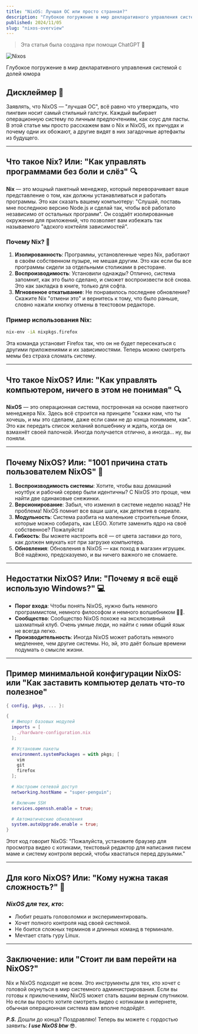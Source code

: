 ```yaml
---
title: "NixOS: Лучшая ОС или просто странная?"
description: "Глубокое погружение в мир декларативного управления системой с долей юмора"
published: 2024/11/05
slug: "nixos-overview"
---
```


> Эта статья была создана при помощи ChatGPT 🤖

![Nixos](/articles/nixos-overview.png)

Глубокое погружение в мир декларативного управления системой с долей юмора

## Дисклеймер 🛑

Заявлять, что NixOS — "лучшая ОС", всё равно что утверждать, что пингвин носит самый стильный галстук. Каждый выбирает операционную систему по личным предпочтениям, как соус для пасты. В этой статье мы просто расскажем вам о Nix и NixOS, их причудах и почему одни их обожают, а другие видят в них загадочные артефакты из будущего.

---

## Что такое Nix? Или: "Как управлять программами без боли и слёз" 🔍

**Nix** — это мощный пакетный менеджер, который переворачивает ваше представление о том, как должны устанавливаться и работать программы. Это как сказать вашему компьютеру: "Слушай, поставь мне последнюю версию Node.js и сделай так, чтобы всё работало независимо от остальных программ". Он создаёт изолированные окружения для приложений, что позволяет вам избежать так называемого "адского коктейля зависимостей".

### Почему Nix? 🎉

1. **Изолированность**: Программы, установленные через Nix, работают в своём собственном пузыре, не мешая другим. Это как если бы все программы сидели за отдельными столиками в ресторане.
2. **Воспроизводимость**: Установили однажды? Отлично, система запомнит, как это было сделано, и сможет воспроизвести всё снова. Это как закладка в книге, только для софта.
3. **Мгновенное откатывание**: Не понравилось последнее обновление? Скажите Nix "отмени это" и вернитесь к тому, что было раньше, словно нажали кнопку отмены в текстовом редакторе.

### Пример использования Nix:

```bash
nix-env -iA nixpkgs.firefox

```

Эта команда установит Firefox так, что он не будет пересекаться с другими приложениями и их зависимостями. Теперь можно смотреть мемы без страха сломать систему.

---

## Что такое NixOS? Или: "Как управлять компьютером, ничего в этом не понимая" 🔍

**NixOS** — это операционная система, построенная на основе пакетного менеджера Nix. Здесь всё строится на принципе "скажи нам, что ты хочешь, и мы это сделаем, даже если сами не до конца понимаем, как". Это как передать список желаний волшебнику и ждать, когда он взмахнёт своей палочкой. Иногда получается отлично, а иногда... ну, вы поняли.

---

## Почему NixOS? Или: "1001 причина стать пользователем NixOS" 🎉

1. **Воспроизводимость системы**: Хотите, чтобы ваш домашний ноутбук и рабочий сервер были идентичны? С NixOS это проще, чем найти две одинаковые снежинки.
2. **Версионирование**: Забыл, что изменил в системе неделю назад? Не проблема! NixOS помнит все ваши шаги, как детектив в сериале.
3. **Модульность**: Система разбита на маленькие строительные блоки, которые можно собирать, как LEGO. Хотите заменить ядро на своё собственное? Пожалуйста!
4. **Гибкость**: Вы можете настроить всё — от цвета заставки до того, как должен мяукать кот при загрузке компьютера.
5. **Обновления**: Обновления в NixOS — как поход в магазин игрушек. Всё надёжно, предсказуемо, и вы ничего важного не сломаете.

---

## Недостатки NixOS? Или: "Почему я всё ещё использую Windows?" 💻

-   **Порог входа**: Чтобы понять NixOS, нужно быть немного программистом, немного философом и немного волшебником 🧙‍♂️.
-   **Сообщество**: Сообщество NixOS похоже на эксклюзивный шахматный клуб. Очень умные люди, но найти с ними общий язык не всегда легко.
-   **Производительность**: Иногда NixOS может работать немного медленнее, чем другие системы. Но, эй, это даёт больше времени подумать о смысле жизни.

---

## Пример минимальной конфигурации NixOS: или "Как заставить компьютер делать что-то полезное"

```nix
{ config, pkgs, ... }:

{
  # Импорт базовых модулей
  imports = [
    ./hardware-configuration.nix
  ];

  # Установим пакеты
  environment.systemPackages = with pkgs; [
    vim
    git
    firefox
  ];

  # Настроим сетевой доступ
  networking.hostName = "super-penguin";

  # Включим SSH
  services.openssh.enable = true;

  # Автоматические обновления
  system.autoUpgrade.enable = true;
}
```

Этот код говорит NixOS: "Пожалуйста, установите браузер для просмотра видео с котиками, текстовый редактор для написания писем маме и систему контроля версий, чтобы хвастаться перед друзьями."

---

## Для кого NixOS? Или: "Кому нужна такая сложность?" 🤔

### _NixOS для тех, кто_:

-   Любит решать головоломки и экспериментировать.
-   Хочет полного контроля над своей системой.
-   Не боится сложных терминов и длинных команд в терминале.
-   Мечтает стать гуру Linux.

---

## Заключение: или "Стоит ли вам перейти на NixOS?"

Nix и NixOS подходят не всем. Это инструменты для тех, кто хочет с головой окунуться в мир системного администрирования. Если вы готовы к приключениям, NixOS может стать вашим верным спутником. Но если вы просто хотите смотреть видео с котиками в интернете, обычная операционная система вам вполне подойдёт.

**_P.S._** Дошли до конца? Поздравляю! Теперь вы можете с гордостью заявить: **_I use NixOS btw_** 😎.

